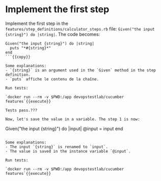 # Implement the first step

Implement the first step in the `features/step_definitions/calculator_steps.rb` file: `Given("the input {string}") do |string|`. The code becomes:

```
Given("the input {string}") do |string|
  puts "*#{string}*"
end
```{{copy}}

Some explanations:
- `{string}` is an argument used in the `Given` method in the step definition.
- `puts` affiche le contenu de la chaîne.

Run tests:

`docker run --rm -v $PWD:/app devopstestlab/cucumber features`{{execute}}

Tests pass.???

Now, let's save the value in a variable. The step 1 is now:

```
Given("the input {string}") do |input|
  @input = input
end
```{{copy}}

Some explanations:
- The input `{string}` is renamed to `input`.
- The value is saved in the instance variable `@input`.

Run tests:

`docker run --rm -v $PWD:/app devopstestlab/cucumber features`{{execute}}
